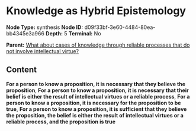 # Knowledge as Hybrid Epistemology

**Node Type:** synthesis
**Node ID:** d09f33bf-3e60-4484-80ea-bb4345e3a966
**Depth:** 5
**Terminal:** No

**Parent:** [What about cases of knowledge through reliable processes that do not involve intellectual virtue?](what-about-cases-of-knowledge-through-reliable-processes-that-do-not-involve-intellectual-virtue-antithesis-e695b618-5139-4925-8563-5fd7f98e4435.md)

## Content

**For a person to know a proposition, it is necessary that they believe the proposition**, **For a person to know a proposition, it is necessary that their belief is either the result of intellectual virtues or a reliable process**, **For a person to know a proposition, it is necessary for the proposition to be true**, **For a person to know a proposition, it is sufficient that they believe the proposition, the belief is either the result of intellectual virtues or a reliable process, and the proposition is true**
